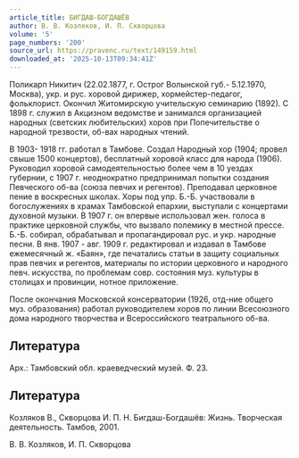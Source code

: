 ```yaml
---
article_title: БИГДАШ-БОГДАШЁВ
author: В. В. Козляков, И. П. Скворцова
volume: '5'
page_numbers: '200'
source_url: https://pravenc.ru/text/149159.html
downloaded_at: '2025-10-13T09:34:41Z'
---
```


Поликарп Никитич (22.02.1877, г. Острог Волынской губ.- 5.12.1970, Москва), укр. и рус. хоровой дирижер, хормейстер-педагог, фольклорист. Окончил Житомирскую учительскую семинарию (1892). С 1898 г. служил в Акцизном ведомстве и занимался организацией народных (светских любительских) хоров при Попечительстве о народной трезвости, об-вах народных чтений.

В 1903-
1918 гг. работал в Тамбове. Создал Народный хор (1904; провел свыше 1500 концертов), бесплатный хоровой класс для народа (1906). Руководил хоровой самодеятельностью более чем в 10 уездах губернии, с 1907 г. неоднократно предпринимал попытки создания Певческого об-ва (союза певчих и регентов). Преподавал церковное пение в воскресных школах. Хоры под упр. Б.-Б. участвовали в богослужениях в храмах Тамбовской епархии, выступали с концертами духовной музыки. В 1907 г. он впервые использовал жен. голоса в практике церковной службы, что вызвало полемику в местной прессе. Б.-Б. собирал, обрабатывал и пропагандировал рус. и укр. народные песни. В янв. 1907 - авг. 1909 г. редактировал и издавал в Тамбове ежемесячный ж. «Баян», где печатались статьи в защиту социальных прав певчих и регентов, материалы по истории церковного и народного певч. искусства, по проблемам совр. состояния муз. культуры в столицах и провинции, нотное приложение.

После окончания Московской консерватории (1926, отд-ние общего муз. образования) работал руководителем хоров по линии Всесоюзного дома народного творчества и Всероссийского театрального об-ва.

## Литература

Арх.: Тамбовский обл. краеведческий музей. Ф. 23.

## Литература

Козляков В., Скворцова И. П. Н. Бигдаш-Богдашёв: Жизнь. Творческая деятельность. Тамбов, 2001.

В. В. Козляков, И. П. Скворцова
